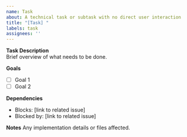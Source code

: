 ```yaml
---
name: Task
about: A technical task or subtask with no direct user interaction
title: "[Task] "
labels: task
assignees: ''
---
```


**Task Description**  
Brief overview of what needs to be done.

**Goals**
- [ ] Goal 1
- [ ] Goal 2

**Dependencies**
- Blocks: [link to related issue]
- Blocked by: [link to related issue]

**Notes**
Any implementation details or files affected.
